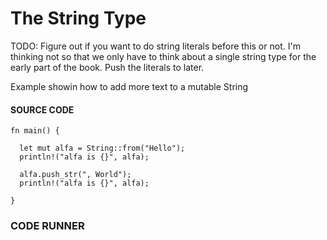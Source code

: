 # The String Type

TODO: Figure out if you want to do
string literals before this or not. I'm
thinking not so that we only have to
think about a single string type for
the early part of the book. Push
the literals to later.

Example showin how to add more text
to a mutable String

#### SOURCE CODE

```rust, noplayground, EXAMPLE1
fn main() {

  let mut alfa = String::from("Hello");
  println!("alfa is {}", alfa);

  alfa.push_str(", World");
  println!("alfa is {}", alfa);

}
```

### CODE RUNNER

```rust, editable, CODE1

```

